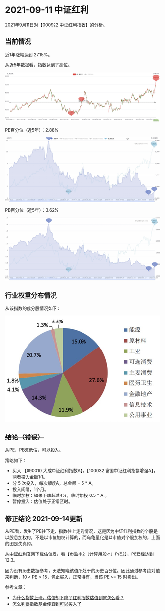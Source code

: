 # 2021-09-11 中证红利

2021年9月11日对【000922 中证红利指数】的分析。

## 当前情况

近1年涨幅达到 27.15%。

从近5年数据看，指数达到了高位。

![](2021-09-11-000922/5y.jpg)



PE百分位（近5年）：2.88%

![](2021-09-11-000922/pe-5y.jpg)

PB百分位（近5年）：3.62%

![](2021-09-11-000922/pb-5y.jpg)

## 行业权重分布情况

从该指数的成分股情况如下：

![](2021-09-11-000922/000922-prop.jpg)

## <del>结论（错误）</del>

从PE、PB双低估，可以投入。

策略如下：

* 买入 【090010 大成中证红利指数A】，【100032 富国中证红利指数增强A】，两者投入金额1:1。
* 分 5 次投入，每次额度A，总金额 = 5 * A。
* 投入间隔，1个月。
* 临时加投：如果下跌超过4%，临时加投 0.5 * A 。
* 暂停投入：估值处于正常区时。

## 修正结论 2021-09-14更新

从PE看，发生了PE往下走，指数往上走的情况，这是因为中证红利指数的个股是以股息加权的，不是以市值加权计算的，而乌龟量化是以市值对个股加权的，上面的图是失真的。

从[中证红利官网](http://www.csindex.com.cn/zh-CN/indices/index-detail/000922)下载估值表，看【市盈率2（计算用股本）P/E2】，PE已经达到12.3。

因为没有历史数据参考，无法知晓该值所处于的历史百分位。因此通过参考绝对值来判断，10 < PE < 15，停止买入，正常持有，当该 PE >= 15 时卖出。

参考文章：

* [为什么指数上涨，估值却下降？红利指数估值到底怎么看？](https://www.jisilu.cn/question/437213)
* [怎么判断指数基金便宜到可以买入了](https://www.jisilu.cn/question/364447)

